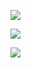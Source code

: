 ![](https://github-readme-stats.vercel.app/api/top-langs/?username=Ipambe&theme=dark&hide_border=true&include_all_commits=true&count_private=false&layout=compact)

![](https://github-readme-stats.vercel.app/api?username=Ipambe&theme=dark&hide_border=true&include_all_commits=true&count_private=false)

![](https://nirzak-streak-stats.vercel.app/?user=Ipambe&theme=dark&hide_border=true)
